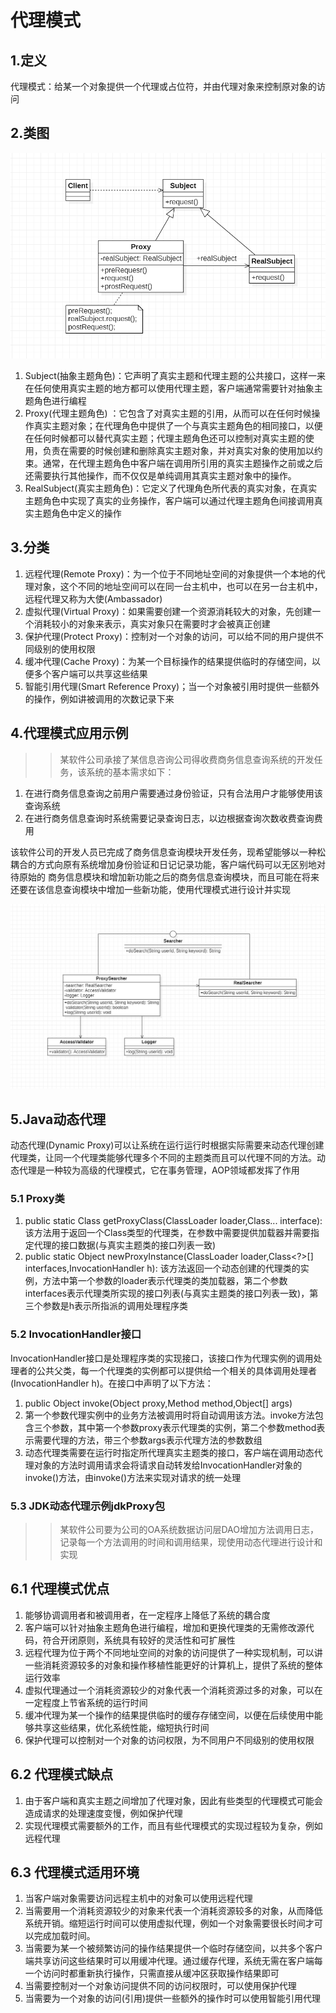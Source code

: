# 代理模式

## 1.定义

代理模式：给某一个对象提供一个代理或占位符，并由代理对象来控制原对象的访问

## 2.类图

![img.png](img/ProxyThought.png)

1. Subject(抽象主题角色)：它声明了真实主题和代理主题的公共接口，这样一来在任何使用真实主题的地方都可以使用代理主题，客户端通常需要针对抽象主题角色进行编程
2. Proxy(代理主题角色)
   ：它包含了对真实主题的引用，从而可以在任何时候操作真实主题对象；在代理角色中提供了一个与真实主题角色的相同接口，以便在任何时候都可以替代真实主题；代理主题角色还可以控制对真实主题的使用，负责在需要的时候创建和删除真实主题对象，并对真实对象的使用加以约束。通常，在代理主题角色中客户端在调用所引用的真实主题操作之前或之后还需要执行其他操作，而不仅仅是单纯调用其真实主题对象中的操作。
3. RealSubject(真实主题角色)：它定义了代理角色所代表的真实对象，在真实主题角色中实现了真实的业务操作，客户端可以通过代理主题角色间接调用真实主题角色中定义的操作

## 3.分类

1. 远程代理(Remote Proxy)：为一个位于不同地址空间的对象提供一个本地的代理对象，这个不同的地址空间可以在同一台主机中，也可以在另一台主机中，远程代理又称为大使(Ambassador)
2. 虚拟代理(Virtual Proxy)：如果需要创建一个资源消耗较大的对象，先创建一个消耗较小的对象来表示，真实对象只在需要时才会被真正创建
3. 保护代理(Protect Proxy)：控制对一个对象的访问，可以给不同的用户提供不同级别的使用权限
4. 缓冲代理(Cache Proxy)：为某一个目标操作的结果提供临时的存储空间，以便多个客户端可以共享这些结果
5. 智能引用代理(Smart Reference Proxy)；当一个对象被引用时提供一些额外的操作，例如讲被调用的次数记录下来

## 4.代理模式应用示例

> > 某软件公司承接了某信息咨询公司得收费商务信息查询系统的开发任务，该系统的基本需求如下：

1. 在进行商务信息查询之前用户需要通过身份验证，只有合法用户才能够使用该查询系统
2. 在进行商务信息查询时系统需要记录查询日志，以边根据查询次数收费查询费用

该软件公司的开发人员已完成了商务信息查询模块开发任务，现希望能够以一种松耦合的方式向原有系统增加身份验证和日记记录功能，客户端代码可以无区别地对待原始的
商务信息模块和增加新功能之后的商务信息查询模块，而且可能在将来还要在该信息查询模块中增加一些新功能，使用代理模式进行设计并实现

![img.png](img/ProtectAndSmart.png)

## 5.Java动态代理

动态代理(Dynamic Proxy)可以让系统在运行运行时根据实际需要来动态代理创建代理类，让同一个代理类能够代理多个不同的主题类而且可以代理不同的方法。动态代理是一种较为高级的代理模式，它在事务管理，AOP领域都发挥了作用

### 5.1 Proxy类

1. public static Class <?> getProxyClass(ClassLoader loader,Class<?>... interface):
   该方法用于返回一个Class类型的代理类，在参数中需要提供加载器并需要指定代理的接口数据(与真实主题类的接口列表一致)
2. public static Object newProxyInstance(ClassLoader loader,Class<?>[] interfaces,InvocationHandler h):
   该方法返回一个动态创建的代理类的实例，方法中第一个参数的loader表示代理类的类加载器，第二个参数interfaces表示代理类所实现的接口列表(与真实主题类的接口列表一致)，第三个参数是h表示所指派的调用处理程序类

### 5.2 InvocationHandler接口

InvocationHandler接口是处理程序类的实现接口，该接口作为代理实例的调用处理者的公共父类，每一个代理类的实例都可以提供给一个相关的具体调用处理者(InvocationHandler h)。在接口中声明了以下方法：

1. public Object invoke(Object proxy,Method method,Object[] args)
2. 第一个参数代理实例中的业务方法被调用时将自动调用该方法。invoke方法包含三个参数，其中第一个参数proxy表示代理类的实例，第二个参数method表示需要代理的方法，带三个参数args表示代理方法的参数数组
3. 动态代理类需要在运行时指定所代理真实主题类的接口，客户端在调用动态代理对象的方法时调用请求会将请求自动转发给InvocationHandler对象的invoke()方法，由invoke()方法来实现对请求的统一处理

### 5.3 JDK动态代理示例jdkProxy包

> > 某软件公司要为公司的OA系统数据访问层DAO增加方法调用日志，记录每一个方法调用的时间和调用结果，现使用动态代理进行设计和实现

## 6.1 代理模式优点

1. 能够协调调用者和被调用者，在一定程序上降低了系统的耦合度
2. 客户端可以针对抽象主题角色进行编程，增加和更换代理类的无需修改源代码，符合开闭原则，系统具有较好的灵活性和可扩展性
3. 远程代理为位于两个不同地址空间的对象的访问提供了一种实现机制，可以讲一些消耗资源较多的对象和操作移植性能更好的计算机上，提供了系统的整体运行效率
4. 虚拟代理通过一个消耗资源较少的对象代表一个消耗资源过多的对象，可以在一定程度上节省系统的运行时间
5. 缓冲代理为某一个操作的结果提供临时的缓存存储空间，以便在后续使用中能够共享这些结果，优化系统性能，缩短执行时间
6. 保护代理可以控制对一个对象的访问权限，为不同用户不同级别的使用权限

## 6.2 代理模式缺点

1. 由于客户端和真实主题之间增加了代理对象，因此有些类型的代理模式可能会造成请求的处理速度变慢，例如保护代理
2. 实现代理模式需要额外的工作，而且有些代理模式的实现过程较为复杂，例如远程代理

## 6.3 代理模式适用环境

1. 当客户端对象需要访问远程主机中的对象可以使用远程代理
2. 当需要用一个消耗资源较少的对象来代表一个消耗资源较多的对象，从而降低系统开销。缩短运行时间可以使用虚拟代理，例如一个对象需要很长时间才可以完成加载时间。
3. 当需要为某一个被频繁访问的操作结果提供一个临时存储空间，以共多个客户端共享访问这些结果时可以用缓冲代理。通过缓存代理，系统无需在客户端每一个访问时都重新执行操作，只需直接从缓冲区获取操作结果即可
4. 当需要控制对一个对象访问提供不同的访问权限时，可以使用保护代理
5. 当需要为一个对象的访问(引用)提供一些额外的操作时可以使用智能引用代理


